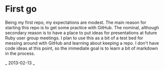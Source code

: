 # First go
Being my first repo, my expectations are modest. The main reason for starting this repo is to get some practice with GitHub. The nominal, although secondary reason is to have a place to put ideas for presentations at future Ruby user group meetings. I plan to use this as a bit of a test bed for messing around with GitHub and learning about keeping a repo. I don't have code ideas at this point, so the immediate goal is to learn a bit of markdown in the process.

_ 2013-02-13 _
